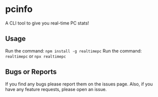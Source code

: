 # pcinfo

A CLI tool to give you real-time PC stats!

## Usage

Run the command: `npm install -g realtimepc`
Run the command: `realtimepc` or `npx realtimepc`

## Bugs or Reports

If you find any bugs please report them on the issues page. Also, if you have any feature requests, please open an issue.
